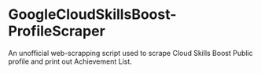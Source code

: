 # GoogleCloudSkillsBoost-ProfileScraper
An unofficial web-scrapping script used to scrape Cloud Skills Boost Public profile and print out Achievement List. 
